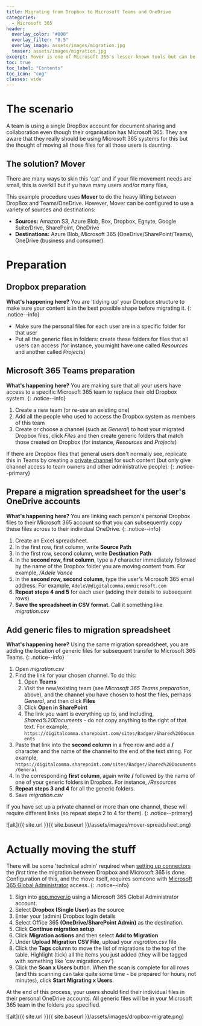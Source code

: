 ```yaml
---
title: Migrating from Dropbox to Microsoft Teams and OneDrive
categories:
  - Microsoft 365
header:
  overlay_color: "#000"
  overlay_filter: "0.5"
  overlay_image: assets/images/migration.jpg
  teaser: assets/images/migration.jpg
excerpt: Mover is one of Microsoft 365's lesser-known tools but can be handy for bulk migrations
toc: true
toc_label: "Contents"
toc_icon: "cog"
classes: wide
---
```


# The scenario

A team is using a single DropBox account for document sharing and collaboration even though their organisation has Microsoft 365. They are aware that they really should be using Microsoft 365 systems for this but the thought of moving all those files for all those users is daunting.

## The solution? Mover

There are many ways to skin this 'cat' and if your file movement needs are small, this is overkill but if yu have many users and/or many files,

This example procedure uses **Mover** to do the heavy lifting between DropBox and Teams/OneDrive. However, Mover can be configured to use a variety of sources and destinations:

- **Sources:** Amazon S3, Azure Blob, Box, Dropbox, Egnyte, Google Suite/Drive, SharePoint, OneDrive
- **Destinations:** Azure Blob, Microsoft 365 (OneDrive/SharePoint/Teams), OneDrive (business and consumer).

# Preparation

## Dropbox preparation

**What's happening here?** You are 'tidying up' your Dropbox structure to make sure your content is in the best possible shape before migrating it.
{: .notice--info}

- Make sure the personal files for each user are in a specific folder for that user
- Put all the generic files in folders: create these folders for files that all users can access (for instance, you might have one called *Resources* and another called *Projects*)

## Microsoft 365 Teams preparation

**What's happening here?** You are making sure that all your users have access to a specific Microsoft 365 team to replace their old Dropbox system.
{: .notice--info}

1. Create a new team (or re-use an existing one)
2. Add all the people who used to access the Dropbox system as members of this team
3. Create or choose a channel (such as *General*) to host your migrated Dropbox files, click *Files* and then create generic folders that match those created on Dropbox (for instance, *Resources* and *Projects*)

If there are Dropbox files that general users don't normally see, replicate this in Teams by creating a [private channel](https://docs.microsoft.com/en-us/microsoftteams/private-channels) for such content (but only give channel access to team owners and other administrative people).
{: .notice--primary}

## Prepare a migration spreadsheet for the user's OneDrive accounts

**What's happening here?** You are linking each person's personal Dropbox files to their Microsoft 365 account so that you can subsequently copy these files across to their individual OneDrive.
{: .notice--info}

1. Create an Excel spreadsheet.
2. In the first row, first column, write **Source Path**
3. In the first row, second column, write **Destination Path**
4. In the **second row, first column**, type a **/** character immediately followed by the name of the Dropbox folder you are moving content from. For example, */Adele Vance*
5. In the **second row, second column**, type the user's Microsoft 365 email address. For example, `AdeleV@digitalcomma.onmicrosoft.com`
6. **Repeat steps 4 and 5** for each user (adding their details to subsequent rows)
7. **Save the spreadsheet in CSV format**. Call it something like *migration.csv*

## Add generic files to migration spreadsheet

**What's happening here?** Using the same migration spreadsheet, you are adding the location of generic files for subsequent transfer to Microsoft 365 Teams.
{: .notice--info}

1. Open *migration.csv*
2. Find the link for your chosen channel. To do this:
    1. Open **Teams**
    2. Visit the new/existing team (see *Microsoft 365 Teams preparation*, above), and the channel you have chosen to host the files, perhaps *General*, and then click **Files**
    3. Click **Open in SharePoint**
    4. The link you want is everything up to, and including, *Shared%20Documents* - do not copy anything to the right of that text. For example, `https://digitalcomma.sharepoint.com/sites/Badger/Shared%20Documents`
3. Paste that link into the **second column** in a free row and add a **/** character and the name of the channel to the end of the text string. For example, `https://digitalcomma.sharepoint.com/sites/Badger/Shared%20Documents/General`
4. In the corresponding **first column**, again write **/** followed by the name of one of your generic folders in Dropbox. For instance, */Resources*
5. **Repeat steps 3 and 4** for all the generic folders.
6. Save *migration.csv*

If you have set up a private channel or more than one channel, these will require different links (so repeat steps 2 to 4 for them).
{: .notice--primary}

![alt]({{ site.url }}{{ site.baseurl }}/assets/images/mover-spreadsheet.png)

# Actually moving the stuff

There will be some 'technical admin' required when [setting up connectors](https://docs.microsoft.com/en-us/sharepointmigration/mover-manage-connectors) the *first* time the migration between Dropbox and Microsoft 365 is done. Configuration of this, and the move itself, requires someone with [Microsoft 365 Global Administrator](https://docs.microsoft.com/en-us/microsoft-365/admin/add-users/about-admin-roles?view=o365-worldwide) access.
{: .notice--info}

1. Sign into [app.mover.io](https://app.mover.io/) using a Microsoft 365 Global Administrator account.
2. Select **Dropbox (Single User)** as the source
3. Enter your (admin) Dropbox login details
4. Select Office 365 **(OneDrive/SharePoint Admin)** as the destination.
5. Click **Continue migration setup**
6. Click **Migration actions** and then select **Add to Migration**
7. Under **Upload Migration CSV File**, upload your *migration.csv* file
8. Click the **Tags** column to move the list of migrations to the top of the table. Highlight (tick) all the items you just added (they will be tagged with something like 'csv migration.csv')
9. Click the **Scan x Users** button. When the scan is complete for all rows (and this scanning can take quite some time - be prepared for hours, not minutes), click **Start Migrating x Users**.

At the end of this process, your users should find their individual files in their personal OneDrive accounts. All generic files will be in your Microsoft 365 team in the folders you specified.

![alt]({{ site.url }}{{ site.baseurl }}/assets/images/dropbox-migrate.png)